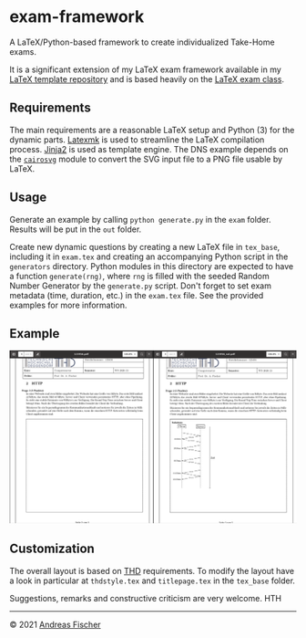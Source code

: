 # exam-framework

A LaTeX/Python-based framework to create individualized Take-Home exams.

It is a significant extension of my LaTeX exam framework available in my
[LaTeX template repository](https://mygit.th-deg.de/afischer/thd-latex-vorlagen) and is based heavily on the [LaTeX exam class](https://www.ctan.org/pkg/exam).

## Requirements

The main requirements are a reasonable LaTeX setup and Python (3) for the
dynamic parts. [Latexmk](https://www.ctan.org/pkg/latexmk/) is used to streamline the LaTeX compilation process.
[Jinja2](https://palletsprojects.com/p/jinja/) is used as template engine.
The DNS example depends on the [`cairosvg`](https://cairosvg.org/) module
to convert the SVG input file to a PNG file usable by LaTeX.

## Usage

Generate an example by calling `python generate.py` in the `exam` folder.
Results will be put in the `out` folder.

Create new dynamic questions by creating a new LaTeX file in `tex_base`,
including it in `exam.tex` and creating an accompanying Python script in
the `generators` directory. Python modules in this directory are expected
to have a function `generate(rng)`, where `rng` is filled with the seeded
Random Number Generator by the `generate.py` script. Don't forget to set
exam metadata (time, duration, etc.) in the `exam.tex` file.
See the provided examples for more information.

## Example

![Example of an exam with its solution side-by-side](Example.png "An exam and its solution")

## Customization

The overall layout is based on [THD](https://www.th-deg.de) requirements.
To modify the layout have a look in particular
at `thdstyle.tex` and `titlepage.tex` in the `tex_base` folder.

Suggestions, remarks and constructive criticism are very welcome. HTH

---
© 2021 [Andreas Fischer](mailto:andreas.fischer@th-deg.de)

